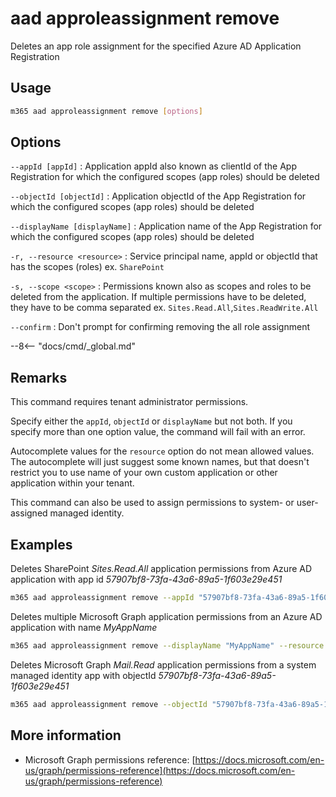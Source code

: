# aad approleassignment remove

Deletes an app role assignment for the specified Azure AD Application Registration

## Usage

```sh
m365 aad approleassignment remove [options]
```

## Options

`--appId [appId]`
: Application appId also known as clientId of the App Registration for which the configured scopes (app roles) should be deleted

`--objectId [objectId]`
: Application objectId of the App Registration for which the configured scopes (app roles) should be deleted

`--displayName [displayName]`
: Application name of the App Registration for which the configured scopes (app roles) should be deleted

`-r, --resource <resource>`
: Service principal name, appId or objectId that has the scopes (roles) ex. `SharePoint`

`-s, --scope <scope>`
: Permissions known also as scopes and roles to be deleted from the application. If multiple permissions have to be deleted, they have to be comma separated ex. `Sites.Read.All`,`Sites.ReadWrite.All`

`--confirm`
: Don't prompt for confirming removing the all role assignment

--8<-- "docs/cmd/_global.md"

## Remarks

This command requires tenant administrator permissions.

Specify either the `appId`, `objectId` or `displayName` but not both. If you specify more than one option value, the command will fail with an error.

Autocomplete values for the `resource` option do not mean allowed values. The autocomplete will just suggest some known names, but that doesn't restrict you to use name of your own custom application or other application within your tenant.

This command can also be used to assign permissions to system- or user-assigned managed identity.

## Examples

Deletes SharePoint _Sites.Read.All_ application permissions from Azure AD application with app id _57907bf8-73fa-43a6-89a5-1f603e29e451_

```sh
m365 aad approleassignment remove --appId "57907bf8-73fa-43a6-89a5-1f603e29e451" --resource "SharePoint" --scope "Sites.Read.All"
```

Deletes multiple Microsoft Graph application permissions from an Azure AD application with name _MyAppName_

```sh
m365 aad approleassignment remove --displayName "MyAppName" --resource "Microsoft Graph" --scope "Mail.Read,Mail.Send"
```

Deletes Microsoft Graph _Mail.Read_ application permissions from a system managed identity app with objectId _57907bf8-73fa-43a6-89a5-1f603e29e451_

```sh
m365 aad approleassignment remove --objectId "57907bf8-73fa-43a6-89a5-1f603e29e451" --resource "Microsoft Graph" --scope "Mail.Read"
```

## More information

- Microsoft Graph permissions reference: [https://docs.microsoft.com/en-us/graph/permissions-reference](https://docs.microsoft.com/en-us/graph/permissions-reference)

